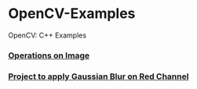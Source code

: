 # OpenCV-Examples
OpenCV: C++ Examples

### [Operations on Image](./Operations_on_Image)
### [Project to apply Gaussian Blur on Red Channel](./Project_GaussianBlur_RedChannel)